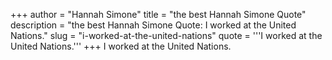 +++
author = "Hannah Simone"
title = "the best Hannah Simone Quote"
description = "the best Hannah Simone Quote: I worked at the United Nations."
slug = "i-worked-at-the-united-nations"
quote = '''I worked at the United Nations.'''
+++
I worked at the United Nations.
